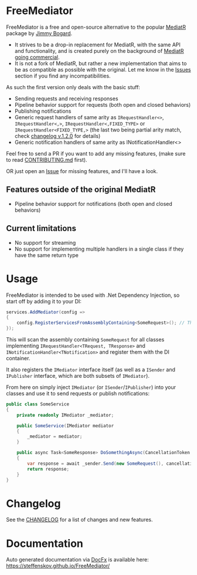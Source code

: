 # FreeMediator

FreeMediator is a free and open-source alternative to the popular [MediatR](https://github.com/jbogard/MediatR) package
by [Jimmy Bogard](https://github.com/jbogard).

- It strives to be a drop-in replacement for MediatR, with the same API and functionality, and is created purely on the
  background of [MediatR going commercial](https://www.jimmybogard.com/automapper-and-mediatr-going-commercial/).
- It is not a fork of MediatR, but rather a new implementation that aims to be as compatible as possible with the
  original. Let me know in the [Issues](https://github.com/steffenskov/FreeMediator/issues) section if you find any
  incompatibilities.

As such the first version only deals with the basic stuff:

- Sending requests and receiving responses
- Pipeline behavior support for requests (both open and closed behaviors)
- Publishing notifications
- Generic request handlers of same arity as `IRequestHandler<>`, `IRequestHandler<,>`, `IRequestHandler<,FIXED_TYPE>` or `IRequestHandler<FIXED_TYPE,>` (the last two being partial arity match, check [changelog v.1.2.0](CHANGELOG.md#120---2025-05-02) for details)
- Generic notification handlers of same arity as INotificationHandler<>

Feel free to send a PR if you want to add any missing features, (make sure to read [CONTRIBUTING.md](CONTRIBUTING.md)
first).

OR just open an [Issue](https://github.com/steffenskov/FreeMediator/issues) for missing features, and I'll have a look.

## Features outside of the original MediatR

- Pipeline behavior support for notifications (both open and closed behaviors)

## Current limitations

- No support for streaming
- No support for implementing multiple handlers in a single class if they have the same return type

# Usage

FreeMediator is intended to be used with .Net Dependency Injection, so start off by adding it to your DI:

```csharp
services.AddMediator(config => 
{
    config.RegisterServicesFromAssemblyContaining<SomeRequest>(); // There are other ways to register services as well
});
```

This will scan the assembly containing `SomeRequest` for all classes implementing `IRequestHandler<TRequest, TResponse>`
and `INotificationHandler<TNotification>` and register them with the DI container.

It also registers the `IMediator` interface itself (as well as a `ISender` and `IPublisher` interface, which are both
subsets of `IMediator`).

From here on simply inject `IMediator` (or `ISender`/`IPublisher`) into your classes and use it to send requests or
publish notifications:

```csharp
public class SomeService
{
    private readonly IMediator _mediator;

    public SomeService(IMediator mediator
    {
        _mediator = mediator;
    }

    public async Task<SomeResponse> DoSomethingAsync(CancellationToken cancellationToken)
    {
        var response = await _sender.Send(new SomeRequest(), cancellationToken);
        return response;
    }
}
```

# Changelog

See the [CHANGELOG](CHANGELOG.md) for a list of changes and new features.

# Documentation

Auto generated documentation via [DocFx](https://github.com/dotnet/docfx) is available
here: https://steffenskov.github.io/FreeMediator/
